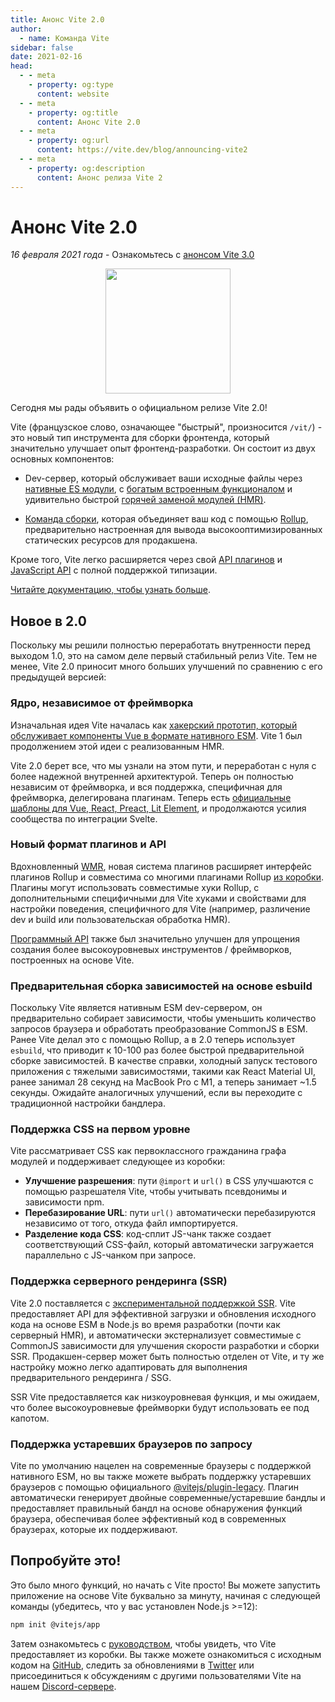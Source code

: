 ```yaml
---
title: Анонс Vite 2.0
author:
  - name: Команда Vite
sidebar: false
date: 2021-02-16
head:
  - - meta
    - property: og:type
      content: website
  - - meta
    - property: og:title
      content: Анонс Vite 2.0
  - - meta
    - property: og:url
      content: https://vite.dev/blog/announcing-vite2
  - - meta
    - property: og:description
      content: Анонс релиза Vite 2
---
```


# Анонс Vite 2.0

_16 февраля 2021 года_ - Ознакомьтесь с [анонсом Vite 3.0](./announcing-vite3.md)

<p style="text-align:center">
  <img src="/logo.svg" style="height:200px">
</p>

Сегодня мы рады объявить о официальном релизе Vite 2.0!

Vite (французское слово, означающее "быстрый", произносится `/vit/`) - это новый тип инструмента для сборки фронтенда, который значительно улучшает опыт фронтенд-разработки. Он состоит из двух основных компонентов:

- Dev-сервер, который обслуживает ваши исходные файлы через [нативные ES модули](https://developer.mozilla.org/en-US/docs/Web/JavaScript/Guide/Modules), с [богатым встроенным функционалом](https://vite.dev/guide/features.html) и удивительно быстрой [горячей заменой модулей (HMR)](https://vite.dev/guide/features.html#hot-module-replacement).

- [Команда сборки](https://vite.dev/guide/build.html), которая объединяет ваш код с помощью [Rollup](https://rollupjs.org), предварительно настроенная для вывода высокооптимизированных статических ресурсов для продакшена.

Кроме того, Vite легко расширяется через свой [API плагинов](https://vite.dev/guide/api-plugin.html) и [JavaScript API](https://vite.dev/guide/api-javascript.html) с полной поддержкой типизации.

[Читайте документацию, чтобы узнать больше](https://vite.dev).

## Новое в 2.0

Поскольку мы решили полностью переработать внутренности перед выходом 1.0, это на самом деле первый стабильный релиз Vite. Тем не менее, Vite 2.0 приносит много больших улучшений по сравнению с его предыдущей версией:

### Ядро, независимое от фреймворка

Изначальная идея Vite началась как [хакерский прототип, который обслуживает компоненты Vue в формате нативного ESM](https://github.com/vuejs/vue-dev-server). Vite 1 был продолжением этой идеи с реализованным HMR.

Vite 2.0 берет все, что мы узнали на этом пути, и переработан с нуля с более надежной внутренней архитектурой. Теперь он полностью независим от фреймворка, и вся поддержка, специфичная для фреймворка, делегирована плагинам. Теперь есть [официальные шаблоны для Vue, React, Preact, Lit Element](https://github.com/vitejs/vite/tree/main/packages/create-vite), и продолжаются усилия сообщества по интеграции Svelte.

### Новый формат плагинов и API

Вдохновленный [WMR](https://github.com/preactjs/wmr), новая система плагинов расширяет интерфейс плагинов Rollup и совместима со многими плагинами Rollup [из коробки](https://vite-rollup-plugins.patak.dev/). Плагины могут использовать совместимые хуки Rollup, с дополнительными специфичными для Vite хуками и свойствами для настройки поведения, специфичного для Vite (например, различение dev и build или пользовательская обработка HMR).

[Программный API](https://vite.dev/guide/api-javascript.html) также был значительно улучшен для упрощения создания более высокоуровневых инструментов / фреймворков, построенных на основе Vite.

### Предварительная сборка зависимостей на основе esbuild

Поскольку Vite является нативным ESM dev-сервером, он предварительно собирает зависимости, чтобы уменьшить количество запросов браузера и обработать преобразование CommonJS в ESM. Ранее Vite делал это с помощью Rollup, а в 2.0 теперь использует `esbuild`, что приводит к 10-100 раз более быстрой предварительной сборке зависимостей. В качестве справки, холодный запуск тестового приложения с тяжелыми зависимостями, такими как React Material UI, ранее занимал 28 секунд на MacBook Pro с M1, а теперь занимает ~1.5 секунды. Ожидайте аналогичных улучшений, если вы переходите с традиционной настройки бандлера.

### Поддержка CSS на первом уровне

Vite рассматривает CSS как первоклассного гражданина графа модулей и поддерживает следующее из коробки:

- **Улучшение разрешения**: пути `@import` и `url()` в CSS улучшаются с помощью разрешателя Vite, чтобы учитывать псевдонимы и зависимости npm.
- **Перебазирование URL**: пути `url()` автоматически перебазируются независимо от того, откуда файл импортируется.
- **Разделение кода CSS**: код-сплит JS-чанк также создает соответствующий CSS-файл, который автоматически загружается параллельно с JS-чанком при запросе.

### Поддержка серверного рендеринга (SSR)

Vite 2.0 поставляется с [экспериментальной поддержкой SSR](https://vite.dev/guide/ssr.html). Vite предоставляет API для эффективной загрузки и обновления исходного кода на основе ESM в Node.js во время разработки (почти как серверный HMR), и автоматически экстернализует совместимые с CommonJS зависимости для улучшения скорости разработки и сборки SSR. Продакшен-сервер может быть полностью отделен от Vite, и ту же настройку можно легко адаптировать для выполнения предварительного рендеринга / SSG.

SSR Vite предоставляется как низкоуровневая функция, и мы ожидаем, что более высокоуровневые фреймворки будут использовать ее под капотом.

### Поддержка устаревших браузеров по запросу

Vite по умолчанию нацелен на современные браузеры с поддержкой нативного ESM, но вы также можете выбрать поддержку устаревших браузеров с помощью официального [@vitejs/plugin-legacy](https://github.com/vitejs/vite/tree/main/packages/plugin-legacy). Плагин автоматически генерирует двойные современные/устаревшие бандлы и предоставляет правильный бандл на основе обнаружения функций браузера, обеспечивая более эффективный код в современных браузерах, которые их поддерживают.

## Попробуйте это!

Это было много функций, но начать с Vite просто! Вы можете запустить приложение на основе Vite буквально за минуту, начиная с следующей команды (убедитесь, что у вас установлен Node.js >=12):

```bash
npm init @vitejs/app
```

Затем ознакомьтесь с [руководством](https://vite.dev/guide/), чтобы увидеть, что Vite предоставляет из коробки. Вы также можете ознакомиться с исходным кодом на [GitHub](https://github.com/vitejs/vite), следить за обновлениями в [Twitter](https://twitter.com/vite_js) или присоединиться к обсуждениям с другими пользователями Vite на нашем [Discord-сервере](http://chat.vite.dev/).
